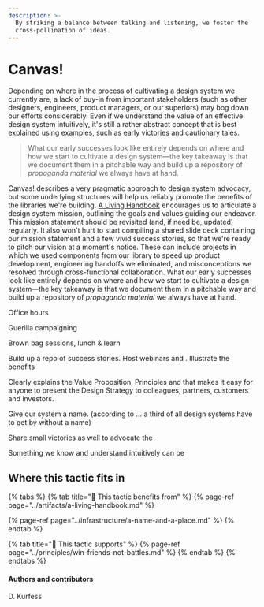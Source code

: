 ```yaml
---
description: >-
  By striking a balance between talking and listening, we foster the
  cross-pollination of ideas.
---
```


# Canvas!

Depending on where in the process of cultivating a design system we currently are, a lack of buy-in from important stakeholders \(such as other designers, engineers, product managers, or our superiors\) may bog down our efforts considerably. Even if we understand the value of an effective design system intuitively, it's still a rather abstract concept that is best explained using examples, such as early victories and cautionary tales.

> What our early successes look like entirely depends on where and how we start to cultivate a design system—the key takeaway is that we document them in a pitchable way and build up a repository of _propaganda material_ we always have at hand.

Canvas! describes a very pragmatic approach to design system advocacy, but some underlying structures will help us reliably promote the benefits of the libraries we're building. [A Living Handbook](../artifacts/a-living-handbook.md) encourages us to articulate a design system mission, outlining the goals and values guiding our endeavor. This mission statement should be revisited \(and, if need be, updated\) regularly. It also won't hurt to start compiling a shared slide deck containing our mission statement and a few vivid success stories, so that we're ready to pitch our vision at a moment's notice. These can include projects in which we used components from our library to speed up product development, engineering handoffs we eliminated, and misconceptions we resolved through cross-functional collaboration. What our early successes look like entirely depends on where and how we start to cultivate a design system—the key takeaway is that we document them in a pitchable way and build up a repository of _propaganda material_ we always have at hand.





Office hours



Guerilla campaigning

Brown bag sessions, lunch & learn



Build up a repo of success stories. Host webinars and . Illustrate the benefits



Clearly explains the Value Proposition, Principles and that makes it easy for anyone to present the Design Strategy to colleagues, partners, customers and investors.

Give our system a name. \(according to … a third of all design systems have to get by without a name\)

Share small victories as well to advocate the 



Something we know and understand intuitively can be 

## Where this tactic fits in

{% tabs %}
{% tab title="🙏  This tactic benefits from" %}
{% page-ref page="../artifacts/a-living-handbook.md" %}

{% page-ref page="../infrastructure/a-name-and-a-place.md" %}
{% endtab %}

{% tab title="💪  This tactic supports" %}
{% page-ref page="../principles/win-friends-not-battles.md" %}
{% endtab %}
{% endtabs %}

#### Authors and contributors

D. Kurfess

